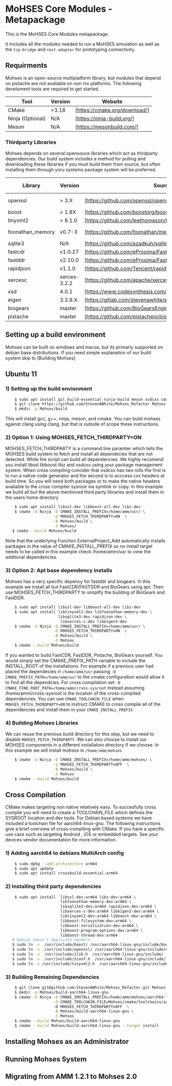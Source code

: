 # MoHSES Core Modules - Metapackage

This is the MoHSES Core Modules metapackage.

It includes all the modules needed to run a MoHSES simulation as well as the `tcp-bridge` and `rest-adapter` for prototyping connectivity.

## Requirments

Mohses is an open-source multiplatform library, but modules that depend on pistache are not avaliable on non nix platforms.  The following develoment tools are required to get started.

| Tool | Version | Website|
|------|---------|--------|
| CMake | >3.18  | [https://cmake.org/download/] |
| Ninja (Optional) | N/A | [https://ninja-build.org/] |
| Meson | N/A | [https://mesonbuild.com/]|

### Thirdparty Libraries

Mohses depends on several opensouce libraries which act as thirdparty dependencies.  Our build system includes a method for pulling and downloading these libraries if you must build them from source, but often installing them through yoru systems package system will be preferred. 

|  Library | Version | Source | System Preferred | Note    |
|----------|---------|--------|---------------|---------|
| openssl  |  > 3.X  | [https://github.com/openssl/openssl.git]| True | Build requires perl |  
| boost    |  > 1.8X | [https://github.com/boostorg/boost.git] | True | |  
| tinyxml2 |  > 8.1.0 | [https://github.com/leethomason/tinyxml2.git]| True |
| foonathan_memory | v0.7-3 | [https://github.com/foonathan/memory.git]| False | Use ThirdParty/Fetch |
| sqlite3 | N/A | [https://github.com/azadkuh/sqlite-amalgamation.git]| True |  
| fastcdr | v1.0.27 | [https://github.com/eProsima/Fast-CDR.git]| False |
| fastddr | v2.10.0 | [https://github.com/eProsima/Fast-DDS.git]| False |
| rapidjson  | v1.1.0  | [https://github.com/Tencent/rapidjson.git]| True | 
| xercesc | xerces-3.2.2 | [https://github.com/apache/xerces-c.git]| True |
| xsd | 4.0.1 | [https://www.codesynthesis.com/products/xsd/download.xhtml]| True |
| eigen | 3.3.9.X | [https://gitlab.com/stevenawhite/eigen.git]| True |
| biogears | master | [https://github.com/BioGearsEngine/core.git]| False |
| pistache | master | [https://github.com/pistacheio/pistache.git] | False |

## Setting up a build environment

Mohses can be built on windows and macos, but its primarly supported on debian 
base distributions.  If you need simple explanation of our build system skip to [Building Mohses]

## Ubuntu 11

### 1) Setting up the build envionment

```bash
    $ sudo apt install git build-essential ninja-build meson xsdcxx cmake-curses-gui
    $ git clone https://github.com/StevenAWhite/Mohses_Refactor Mohses
    $ mkdir -p Mohses/build

```

This will install gcc, g++, ninja, meson, and cmake.  You can build mohses against clang
using clang, but that is outside of scope these instructions.  

### 2) Option 1: Using MOHSES_FETCH_THIRDPARTY=ON 

MOHSES_FETCH_THIRDPARTY is a command line paramter which tells the MOHSES build system to fetch
and install all dependecies that are not detected. While the script can build all dependencies. 
We highly recomend you install libssl libboost libz and xsdcxx using your package management system.
When cross compiling concider that xsdcxx has two rolls the first is to run a native code generator and 
the second is to acccess cxx headers at build time. So you will need both packages or to make the native 
headers avaliable to the cross compiler sysroot via symlink or copy.  In this example we build all but the
above mentioned third party libraries and install them in the users home directory 


```bash
    $ sudo apt install libssl-dev libboost-all-dev libz-dev
    $ cmake -G Ninja -D CMAKE_INSTALL_PREFIX=/home/amm/usr/ \
                     -D MOHSES_FETCH_THIRDPARTY=ON  \
                     -B Mohses/build \
                     -S Mohses/
   $ cmake --build Mohses/build 
```
Note that the underlying Function ExternalProject_Add automatically installs packages in the value of
CMAKE_INSTALL_PREFIX so no install target needs to be called in this example check /home/amm/usr to view
the additonal dependencies. 

### 3) Option 2: Apt base dependency installs

Mohses has a very specific depency for fastddr and biogears. In this example we install all
but FastCDR/FASTDDR and BioGears using apt. Then use MOHSES_FETCH_THIRDPARTY to simplify the building of
BioGears and FastDDR.

```bash
    $ sudo apt install libssl-dev libboost-all-dev libz-dev
    $ sudo apt install libtinyxml2-dev libfoonathan-memory-dev \
                       libsqlite3-dev rapidjson-dev \
                        libxerces-c-dev libeigen3-dev
    $ cmake -G Ninja -D CMAKE_INSTALL_PREFIX=/home/amm/usr/ \
                     -D MOHSES_FETCH_THIRDPARTY=ON  \
                     -B Mohses/build \
                     -S Mohses
    $ cmake --build Mohses/build
```

If you wanted to build FastCDR, FastDDR, Pistache, BioGears yourself. You would simply set the 
CMAKE_PREFIX_PATH variable to include the INSTALL_ROOT of the installations. For example if a previous
user had placed the dependecies in `/home/amm/usr` passing `-D CMAKE_PREFIX_PATH=/home/amm/usr` to the cmake
configuration would allow it to find all the dependcies.  For cross compilation set `-D CMAKE_FIND_ROOT_PATH=/home/amm/cross-sysroot`
instead assuming /home/amm/cross-sysroot is the location of the cross-compiled dependencies. You can use `CMAKE_TOOLCHAIN_FILE` 
when `MOHSES_FETCH_THIRDPARTY=ON` to instruct CMAKE to cross compile all of the dependencies and install them in your
`CMAKE_INSTALL_PREFIX`

### 4) Building Mohses Libraries

We can reuse the previous build directory for this step, but we need to disable `MOHSES_FETCH_THIRDPARTY`.
We can also choose to install our MOHSES components in a different installation directory if we choose.
In this example we will install mohses in `/home/amm/mohses`

```bash
    $ cmake -G Ninja -D CMAKE_INSTALL_PREFIX=/home/amm/mohses/ \
                     -D MOHSES_FETCH_THIRDPARTY=OFF  \
                     -B Mohses/build \
                     -S Mohses
    $ cmake --build Mohses/build
```

## Cross Compilation

CMake makes targeting non native relatively easy. To succesfully cross compile you will need
to create a TOOLCHAIN_FILE which defines the SYSROOT location and dev tools.  For Debian based systems
we have included a toolchain file for aarch64-linux-gnu.  The following instructions give a brief
overview of cross-compiling with CMake. If you have a specific use case such as targeting Android
, iOS or embedded targets. See your devices vendor documentation for more information.

### 1) Adding aarch64 to debians MultiArch config

```bash
    $ sudo dpkg --add-architecture arm64
    $ sudo apt update
    $ sudo apt install crossbuild-essential-arm64
```

### 2) Installing third party dependencies

```bash
    $ sudo apt install  libssl-dev:arm64 libz-dev:arm64 \
                        libfoonathan-memory-dev:arm64 \ 
                        libsqlite3-dev:arm64 rapidjson-dev:arm64 \
                        libxerces-c-dev:arm64 libeigen3-dev:arm64 \
                        libtinyxml2-dev:arm64 libboost-dev:arm64 \
                        libboost-filesystem-dev:arm64 \
                        libboost-serialization-dev:arm64 \
                        libboost-program-options-dev:arm64 \
                        libboost-thread-dev:arm64 
   # Debian doesn't duplicate headers
   $ sudo ln -s  /usr/include/boost/ /usr/aarch64-linux-gnu/include/boost
   $ sudo ln -s  /usr/include/openssl/ /usr/aarch64-linux-gnu/include/openssl
   $ sudo ln -s  /usr/include/zlib.h  /usr/aarch64-linux-gnu/include/
   $ sudo ln -s  /usr/include/zconf.h  /usr/aarch64-linux-gnu/include/
   $ sudo ln -s /usr/include/tinyxml2.h  /usr/aarch64-linux-gnu/include/


```

### 3) Building Remaining Dependencies

```bash
    $ git clone git@github.com:StevenAWhite/Mohses_Refactor.git Mohses
    $ mkdir -p Mohses/build-aarch64-linux-gnu
    $ cmake -G Ninja -D CMAKE_INSTALL_PREFIX=/home/amm/mohses/aarch64-linux-gnu \
                     -D CMAKE_TOOLCHAIN_FILE=Mohses/cmake/toolchains/aarch64-linux-gnu.cmake
                     -D MOHSES_FETCH_THIRDPARTY=OFF  \
                     -B Mohses/build-aarch64-linux-gnu \
                     -S Mohses
    $ cmake --build Mohses/build-aarch64-linux-gnu
    $ cmake --build Mohses/build-aarch64-linux-gnu --target install
```


## Installing Mohses as an Administrator



## Running Mohses System

## Migrating from AMM 1.2.1 to Mohses 2.0
